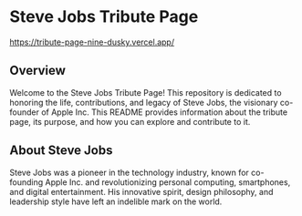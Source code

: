 # Steve Jobs Tribute Page

https://tribute-page-nine-dusky.vercel.app/

## Overview

Welcome to the Steve Jobs Tribute Page! This repository is dedicated to honoring the life, contributions, and legacy of Steve Jobs, the visionary co-founder of Apple Inc. This README provides information about the tribute page, its purpose, and how you can explore and contribute to it.

## About Steve Jobs

Steve Jobs was a pioneer in the technology industry, known for co-founding Apple Inc. and revolutionizing personal computing, smartphones, and digital entertainment. His innovative spirit, design philosophy, and leadership style have left an indelible mark on the world.

